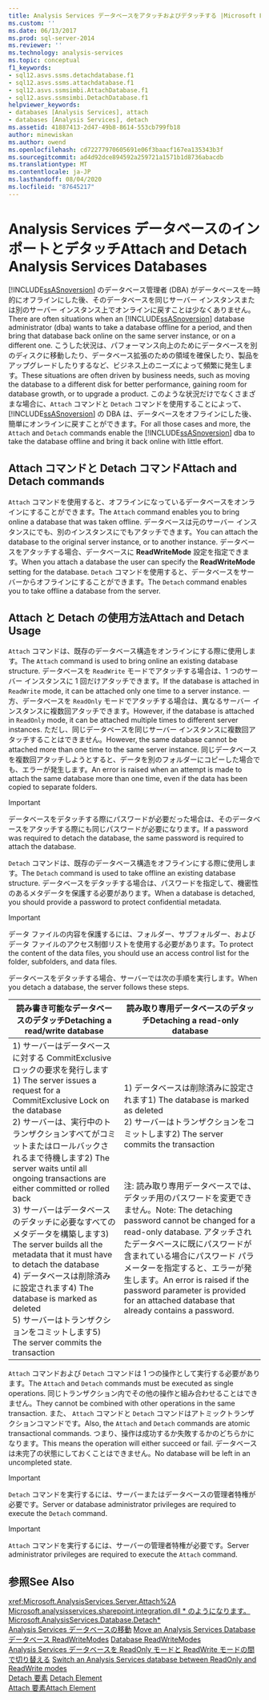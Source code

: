 ```yaml
---
title: Analysis Services データベースをアタッチおよびデタッチする |Microsoft Docs
ms.custom: ''
ms.date: 06/13/2017
ms.prod: sql-server-2014
ms.reviewer: ''
ms.technology: analysis-services
ms.topic: conceptual
f1_keywords:
- sql12.asvs.ssms.detachdatabase.f1
- sql12.asvs.ssms.attachdatabase.f1
- sql12.asvs.ssmsimbi.AttachDatabase.f1
- sql12.asvs.ssmsimbi.DetachDatabase.f1
helpviewer_keywords:
- databases [Analysis Services], attach
- databases [Analysis Services], detach
ms.assetid: 41887413-2d47-49b8-8614-553cb799fb18
author: minewiskan
ms.author: owend
ms.openlocfilehash: cd72277970605691e06f3baacf167ea135343b3f
ms.sourcegitcommit: ad4d92dce894592a259721a1571b1d8736abacdb
ms.translationtype: MT
ms.contentlocale: ja-JP
ms.lasthandoff: 08/04/2020
ms.locfileid: "87645217"
---
```

# <a name="attach-and-detach-analysis-services-databases"></a><span data-ttu-id="571e2-102">Analysis Services データベースのインポートとデタッチ</span><span class="sxs-lookup"><span data-stu-id="571e2-102">Attach and Detach Analysis Services Databases</span></span>
  <span data-ttu-id="571e2-103">[!INCLUDE[ssASnoversion](../../includes/ssasnoversion-md.md)] のデータベース管理者 (DBA) がデータベースを一時的にオフラインにした後、そのデータベースを同じサーバー インスタンスまたは別のサーバー インスタンス上でオンラインに戻すことは少なくありません。</span><span class="sxs-lookup"><span data-stu-id="571e2-103">There are often situations when an [!INCLUDE[ssASnoversion](../../includes/ssasnoversion-md.md)] database administrator (dba) wants to take a database offline for a period, and then bring that database back online on the same server instance, or on a different one.</span></span> <span data-ttu-id="571e2-104">こうした状況は、パフォーマンス向上のためにデータベースを別のディスクに移動したり、データベース拡張のための領域を確保したり、製品をアップグレードしたりするなど、ビジネス上のニーズによって頻繁に発生します。</span><span class="sxs-lookup"><span data-stu-id="571e2-104">These situations are often driven by business needs, such as moving the database to a different disk for better performance, gaining room for database growth, or to upgrade a product.</span></span> <span data-ttu-id="571e2-105">このような状況だけでなくさまざまな場合に、`Attach` コマンドと `Detach` コマンドを使用することによって、[!INCLUDE[ssASnoversion](../../includes/ssasnoversion-md.md)] の DBA は、データベースをオフラインにした後、簡単にオンラインに戻すことができます。</span><span class="sxs-lookup"><span data-stu-id="571e2-105">For all those cases and more, the `Attach` and `Detach` commands enable the [!INCLUDE[ssASnoversion](../../includes/ssasnoversion-md.md)] dba to take the database offline and bring it back online with little effort.</span></span>  
  
## <a name="attach-and-detach-commands"></a><span data-ttu-id="571e2-106">Attach コマンドと Detach コマンド</span><span class="sxs-lookup"><span data-stu-id="571e2-106">Attach and Detach commands</span></span>  
 <span data-ttu-id="571e2-107">`Attach` コマンドを使用すると、オフラインになっているデータベースをオンラインにすることができます。</span><span class="sxs-lookup"><span data-stu-id="571e2-107">The `Attach` command enables you to bring online a database that was taken offline.</span></span> <span data-ttu-id="571e2-108">データベースは元のサーバー インスタンスにでも、別のインスタンスにでもアタッチできます。</span><span class="sxs-lookup"><span data-stu-id="571e2-108">You can attach the database to the original server instance, or to another instance.</span></span> <span data-ttu-id="571e2-109">データベースをアタッチする場合、データベースに **ReadWriteMode** 設定を指定できます。</span><span class="sxs-lookup"><span data-stu-id="571e2-109">When you attach a database the user can specify the **ReadWriteMode** setting for the database.</span></span> <span data-ttu-id="571e2-110">`Detach` コマンドを使用すると、データベースをサーバーからオフラインにすることができます。</span><span class="sxs-lookup"><span data-stu-id="571e2-110">The `Detach` command enables you to take offline a database from the server.</span></span>  
  
## <a name="attach-and-detach-usage"></a><span data-ttu-id="571e2-111">Attach と Detach の使用方法</span><span class="sxs-lookup"><span data-stu-id="571e2-111">Attach and Detach Usage</span></span>  
 <span data-ttu-id="571e2-112">`Attach` コマンドは、既存のデータベース構造をオンラインにする際に使用します。</span><span class="sxs-lookup"><span data-stu-id="571e2-112">The `Attach` command is used to bring online an existing database structure.</span></span> <span data-ttu-id="571e2-113">データベースを `ReadWrite` モードでアタッチする場合は、1 つのサーバー インスタンスに 1 回だけアタッチできます。</span><span class="sxs-lookup"><span data-stu-id="571e2-113">If the database is attached in `ReadWrite` mode, it can be attached only one time to a server instance.</span></span> <span data-ttu-id="571e2-114">一方、データベースを `ReadOnly` モードでアタッチする場合は、異なるサーバー インスタンスに複数回アタッチできます。</span><span class="sxs-lookup"><span data-stu-id="571e2-114">However, if the database is attached in `ReadOnly` mode, it can be attached multiple times to different server instances.</span></span> <span data-ttu-id="571e2-115">ただし、同じデータベースを同じサーバー インスタンスに複数回アタッチすることはできません。</span><span class="sxs-lookup"><span data-stu-id="571e2-115">However, the same database cannot be attached more than one time to the same server instance.</span></span> <span data-ttu-id="571e2-116">同じデータベースを複数回アタッチしようとすると、データを別のフォルダーにコピーした場合でも、エラーが発生します。</span><span class="sxs-lookup"><span data-stu-id="571e2-116">An error is raised when an attempt is made to attach the same database more than one time, even if the data has been copied to separate folders.</span></span>  
  
> [!IMPORTANT]  
>  <span data-ttu-id="571e2-117">データベースをデタッチする際にパスワードが必要だった場合は、そのデータベースをアタッチする際にも同じパスワードが必要になります。</span><span class="sxs-lookup"><span data-stu-id="571e2-117">If a password was required to detach the database, the same password is required to attach the database.</span></span>  
  
 <span data-ttu-id="571e2-118">`Detach` コマンドは、既存のデータベース構造をオフラインにする際に使用します。</span><span class="sxs-lookup"><span data-stu-id="571e2-118">The `Detach` command is used to take offline an existing database structure.</span></span> <span data-ttu-id="571e2-119">データベースをデタッチする場合は、パスワードを指定して、機密性のあるメタデータを保護する必要があります。</span><span class="sxs-lookup"><span data-stu-id="571e2-119">When a database is detached, you should provide a password to protect confidential metadata.</span></span>  
  
> [!IMPORTANT]  
>  <span data-ttu-id="571e2-120">データ ファイルの内容を保護するには、フォルダー、サブフォルダー、およびデータ ファイルのアクセス制御リストを使用する必要があります。</span><span class="sxs-lookup"><span data-stu-id="571e2-120">To protect the content of the data files, you should use an access control list for the folder, subfolders, and data files.</span></span>  
  
 <span data-ttu-id="571e2-121">データベースをデタッチする場合、サーバーでは次の手順を実行します。</span><span class="sxs-lookup"><span data-stu-id="571e2-121">When you detach a database, the server follows these steps.</span></span>  
  
|<span data-ttu-id="571e2-122">読み書き可能なデータベースのデタッチ</span><span class="sxs-lookup"><span data-stu-id="571e2-122">Detaching a read/write database</span></span>|<span data-ttu-id="571e2-123">読み取り専用データベースのデタッチ</span><span class="sxs-lookup"><span data-stu-id="571e2-123">Detaching a read-only database</span></span>|  
|--------------------------------------|-------------------------------------|  
|<span data-ttu-id="571e2-124">1) サーバーはデータベースに対する CommitExclusive ロックの要求を発行します</span><span class="sxs-lookup"><span data-stu-id="571e2-124">1) The server issues a request for a CommitExclusive Lock on the database</span></span><br /><span data-ttu-id="571e2-125">2) サーバーは、実行中のトランザクションすべてがコミットまたはロールバックされるまで待機します</span><span class="sxs-lookup"><span data-stu-id="571e2-125">2) The server waits until all ongoing transactions are either committed or rolled back</span></span><br /><span data-ttu-id="571e2-126">3) サーバーはデータベースのデタッチに必要なすべてのメタデータを構築します</span><span class="sxs-lookup"><span data-stu-id="571e2-126">3) The server builds all the metadata that it must have to detach the database</span></span><br /><span data-ttu-id="571e2-127">4) データベースは削除済みに設定されます</span><span class="sxs-lookup"><span data-stu-id="571e2-127">4) The database is marked as deleted</span></span><br /><span data-ttu-id="571e2-128">5) サーバーはトランザクションをコミットします</span><span class="sxs-lookup"><span data-stu-id="571e2-128">5) The server commits the transaction</span></span>|<span data-ttu-id="571e2-129">1) データベースは削除済みに設定されます</span><span class="sxs-lookup"><span data-stu-id="571e2-129">1) The database is marked as deleted</span></span><br /><span data-ttu-id="571e2-130">2) サーバーはトランザクションをコミットします</span><span class="sxs-lookup"><span data-stu-id="571e2-130">2) The server commits the transaction</span></span><br /><br /> <br /><br /> <span data-ttu-id="571e2-131">注: 読み取り専用データベースでは、デタッチ用のパスワードを変更できません。</span><span class="sxs-lookup"><span data-stu-id="571e2-131">Note: The detaching password cannot be changed for a read-only database.</span></span> <span data-ttu-id="571e2-132">アタッチされたデータベースに既にパスワードが含まれている場合にパスワード パラメーターを指定すると、エラーが発生します。</span><span class="sxs-lookup"><span data-stu-id="571e2-132">An error is raised if the password parameter is provided for an attached database that already contains a password.</span></span>|  
  
 <span data-ttu-id="571e2-133">`Attach` コマンドおよび `Detach` コマンドは 1 つの操作として実行する必要があります。</span><span class="sxs-lookup"><span data-stu-id="571e2-133">The `Attach` and `Detach` commands must be executed as single operations.</span></span> <span data-ttu-id="571e2-134">同じトランザクション内でその他の操作と組み合わせることはできません。</span><span class="sxs-lookup"><span data-stu-id="571e2-134">They cannot be combined with other operations in the same transaction.</span></span> <span data-ttu-id="571e2-135">また、 `Attach` コマンドと `Detach` コマンドはアトミックトランザクションコマンドです。</span><span class="sxs-lookup"><span data-stu-id="571e2-135">Also, the `Attach` and `Detach` commands are atomic transactional commands.</span></span> <span data-ttu-id="571e2-136">つまり、操作は成功するか失敗するかのどちらかになります。</span><span class="sxs-lookup"><span data-stu-id="571e2-136">This means the operation will either succeed or fail.</span></span> <span data-ttu-id="571e2-137">データベースは未完了の状態にしておくことはできません。</span><span class="sxs-lookup"><span data-stu-id="571e2-137">No database will be left in an uncompleted state.</span></span>  
  
> [!IMPORTANT]  
>  <span data-ttu-id="571e2-138">`Detach` コマンドを実行するには、サーバーまたはデータベースの管理者特権が必要です。</span><span class="sxs-lookup"><span data-stu-id="571e2-138">Server or database administrator privileges are required to execute the `Detach` command.</span></span>  
  
> [!IMPORTANT]  
>  <span data-ttu-id="571e2-139">`Attach` コマンドを実行するには、サーバーの管理者特権が必要です。</span><span class="sxs-lookup"><span data-stu-id="571e2-139">Server administrator privileges are required to execute the `Attach` command.</span></span>  
  
## <a name="see-also"></a><span data-ttu-id="571e2-140">参照</span><span class="sxs-lookup"><span data-stu-id="571e2-140">See Also</span></span>  
 <xref:Microsoft.AnalysisServices.Server.Attach%2A>   
 <span data-ttu-id="571e2-141">[Microsoft.analysisservices.sharepoint.integration.dll \* のようになります。](/dotnet/api/microsoft.analysisservices.core.database.detach) </span><span class="sxs-lookup"><span data-stu-id="571e2-141">[Microsoft.AnalysisServices.Database.Detach\*](/dotnet/api/microsoft.analysisservices.core.database.detach) </span></span>  
 <span data-ttu-id="571e2-142">[Analysis Services データベースの移動](move-an-analysis-services-database.md) </span><span class="sxs-lookup"><span data-stu-id="571e2-142">[Move an Analysis Services Database](move-an-analysis-services-database.md) </span></span>  
 <span data-ttu-id="571e2-143">[データベース ReadWriteModes](database-readwritemodes.md) </span><span class="sxs-lookup"><span data-stu-id="571e2-143">[Database ReadWriteModes](database-readwritemodes.md) </span></span>  
 <span data-ttu-id="571e2-144">[Analysis Services データベースを ReadOnly モードと ReadWrite モードの間で切り替える](switch-an-analysis-services-database-between-readonly-and-readwrite-modes.md) </span><span class="sxs-lookup"><span data-stu-id="571e2-144">[Switch an Analysis Services database between ReadOnly and ReadWrite modes](switch-an-analysis-services-database-between-readonly-and-readwrite-modes.md) </span></span>  
 <span data-ttu-id="571e2-145">[Detach 要素](https://docs.microsoft.com/bi-reference/xmla/xml-elements-commands/detach-element) </span><span class="sxs-lookup"><span data-stu-id="571e2-145">[Detach Element](https://docs.microsoft.com/bi-reference/xmla/xml-elements-commands/detach-element) </span></span>  
 [<span data-ttu-id="571e2-146">Attach 要素</span><span class="sxs-lookup"><span data-stu-id="571e2-146">Attach Element</span></span>](https://docs.microsoft.com/bi-reference/xmla/xml-elements-commands/attach-element)  
  
  
